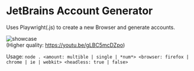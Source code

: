 # JetBrains Account Generator
Uses Playwright(.js) to create a new Browser and generate accounts.
<br>

![showcase](https://i.imgur.com/vw9oxc6.gif)
<br>
(Higher quality: https://youtu.be/gLBC5mcDZpo)

Usage: `node . <amount: multible | single | *num*> <browser: firefox | chrome | ie | webkit> <headless: true | false>`
